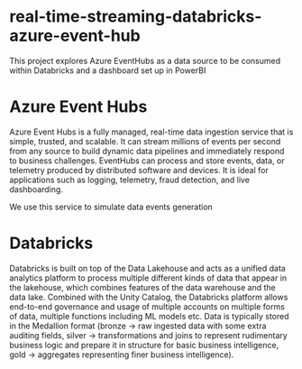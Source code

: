 # real-time-streaming-databricks-azure-event-hub

This project explores Azure EventHubs as a data source to be consumed within Databricks and a dashboard set up in PowerBI

# Azure Event Hubs

Azure Event Hubs is a fully managed, real-time data ingestion service that is simple, trusted, and scalable. It can stream millions of events per second from any source to build dynamic data pipelines and immediately respond to business challenges. EventHubs can process and store events, data, or telemetry produced by distributed software and devices. It is ideal for applications such as logging, telemetry, fraud detection, and live dashboarding.

We use this service to simulate data events generation

# Databricks

Databricks is built on top of the Data Lakehouse and acts as a unified data analytics platform to process multiple different kinds of data that appear in the lakehouse, which combines features of the data warehouse and the data lake. Combined with the Unity Catalog, the Databricks platform allows end-to-end governance and usage of multiple accounts on multiple forms of data, multiple functions including ML models etc. Data is typically stored in the Medallion format (bronze -> raw ingested data with some extra auditing fields, silver -> transformations and joins to represent rudimentary business logic and prepare it in structure for basic business intelligence, gold -> aggregates representing finer business intelligence).
